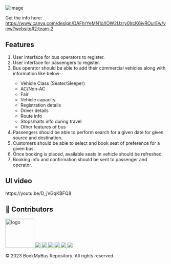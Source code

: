 
![image](https://user-images.githubusercontent.com/91945151/236440799-236a0fc1-5046-467e-8e4a-af9f2945f77b.png)

Get the info here:
https://www.canva.com/design/DAFhrYeMN1o/lOW2Uzry0IrcK6iyROurEw/view?website#2:team-2

<section>
	<h2>Features</h2>
	<ol>
		<li>User interface for bus operators to register.</li>
		<li>User interface for passengers to register.</li>
		<li>Bus operator should be able to add their commercial vehicles along with information like below:</li>
		<ul>
			<li>Vehicle Class (Seater/Sleeper)</li>
			<li>AC/Non-AC</li>
			<li>Fair</li>
			<li>Vehicle capacity</li>
			<li>Registration details</li>
			<li>Driver details</li>
			<li>Route info</li>
			<li>Stops/halts info during travel</li>
			<li>Other features of bus</li>
		</ul>
		<li>Passengers should be able to perform search for a given date for given source and destination.</li>
		<li>Customers should be able to select and book seat of preference for a given bus.</li>
		<li>Once booking is placed, available seats in vehicle should be refreshed.</li>
		<li>Booking info and confirmation should be sent to passenger and operator.</li>
	</ol>
</section>

<section>
	<h2>UI video</h2> 
	https://youtu.be/D_jVGqKBFQ8
</section>	



 



<!-- Contributing -->
## :wave: Contributors



<a href="https://github.com/VrushabhTawde/BookMyEvent/graphs/contributors">
<!--   <img src="https://contrib.rocks/image?repo=VrushabhTawde/BookMyBus" alt="logo" width="150" height="auto" /> -->
  <img src="https://contrib.rocks/image?repo=VrushabhTawde/BookMyEvent" alt="logo" width="90"height="auto"/>


 
</a>

<a href="https://github.com/varunmh28/Heart-Disease-Prediction/graphs/contributors">
  <img src="https://contrib.rocks/image?repo=varunmh28/Heart-Disease-Prediction" />

</a>

<a href="https://github.com/Shruti-Koppisetty/Shruti-Koppisetty/graphs/contributors">
  <img src="https://contrib.rocks/image?repo=Shruti-Koppisetty/Shruti-Koppisetty" />

</a>

<a href="https://github.com/jasvinderxrajput/profile/graphs/contributors">
  <img src="https://contrib.rocks/image?repo=jasvinderxrajput/profile" />

</a>

<a href="https://github.com/Tanvi140/A/graphs/contributors">
  <img src="https://contrib.rocks/image?repo=Tanvi140/A" />

</a>

<a href="https://github.com/sadhvi022/test/graphs/contributors">
  <img src="https://contrib.rocks/image?repo=sadhvi022/test" />

</a> 
<a href="https://github.com/meghanair02/meghanair02/graphs/contributors">
  <img src="https://contrib.rocks/image?repo=meghanair02/meghanair02" />
</a>



<footer>
	<p>&copy; 2023 BookMyBus Repository. All rights reserved.</p>
</footer>
